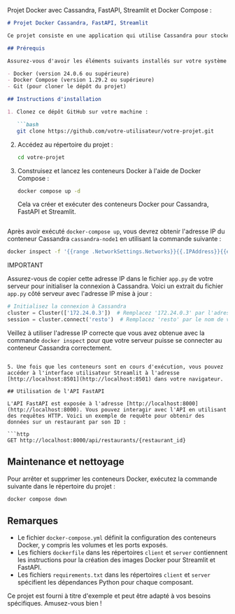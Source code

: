 Projet Docker avec Cassandra, FastAPI, Streamlit et Docker Compose :

```markdown
# Projet Docker Cassandra, FastAPI, Streamlit

Ce projet consiste en une application qui utilise Cassandra pour stocker des données sur les restaurants et leurs inspections, et expose ces données via une API FastAPI et une interface utilisateur Streamlit.

## Prérequis

Assurez-vous d'avoir les éléments suivants installés sur votre système :

- Docker (version 24.0.6 ou supérieure)
- Docker Compose (version 1.29.2 ou supérieure)
- Git (pour cloner le dépôt du projet)

## Instructions d'installation

1. Clonez ce dépôt GitHub sur votre machine :

   ```bash
   git clone https://github.com/votre-utilisateur/votre-projet.git
   ```

2. Accédez au répertoire du projet :

   ```bash
   cd votre-projet
   ```

3. Construisez et lancez les conteneurs Docker à l'aide de Docker Compose :

   ```bash
   docker compose up -d
   ```

   Cela va créer et exécuter des conteneurs Docker pour Cassandra, FastAPI et Streamlit.

   ```markdown
Après avoir exécuté `docker-compose up`, vous devrez obtenir l'adresse IP du conteneur Cassandra `cassandra-node1` en utilisant la commande suivante :

```bash
docker inspect -f '{{range .NetworkSettings.Networks}}{{.IPAddress}}{{end}}' cassandra-node1
```

IMPORTANT

Assurez-vous de copier cette adresse IP dans le fichier `app.py` de votre serveur pour initialiser la connexion à Cassandra. Voici un extrait du fichier `app.py` côté serveur avec l'adresse IP mise à jour :

```python
# Initialisez la connexion à Cassandra
cluster = Cluster(['172.24.0.3'])  # Remplacez '172.24.0.3' par l'adresse IP obtenue
session = cluster.connect('resto')  # Remplacez 'resto' par le nom de votre keyspace Cassandra
```

Veillez à utiliser l'adresse IP correcte que vous avez obtenue avec la commande `docker inspect` pour que votre serveur puisse se connecter au conteneur Cassandra correctement.
```

5. Une fois que les conteneurs sont en cours d'exécution, vous pouvez accéder à l'interface utilisateur Streamlit à l'adresse [http://localhost:8501](http://localhost:8501) dans votre navigateur.

## Utilisation de l'API FastAPI

L'API FastAPI est exposée à l'adresse [http://localhost:8000](http://localhost:8000). Vous pouvez interagir avec l'API en utilisant des requêtes HTTP. Voici un exemple de requête pour obtenir des données sur un restaurant par son ID :

```http
GET http://localhost:8000/api/restaurants/{restaurant_id}
```

## Maintenance et nettoyage

Pour arrêter et supprimer les conteneurs Docker, exécutez la commande suivante dans le répertoire du projet :

```bash
docker compose down
```







## Remarques

- Le fichier `docker-compose.yml` définit la configuration des conteneurs Docker, y compris les volumes et les ports exposés.
- Les fichiers `dockerfile` dans les répertoires `client` et `server` contiennent les instructions pour la création des images Docker pour Streamlit et FastAPI.
- Les fichiers `requirements.txt` dans les répertoires `client` et `server` spécifient les dépendances Python pour chaque composant.

Ce projet est fourni à titre d'exemple et peut être adapté à vos besoins spécifiques. Amusez-vous bien !
```


